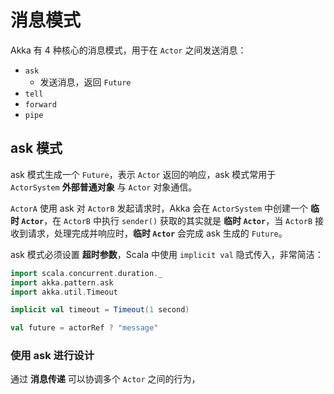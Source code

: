 # 消息模式

Akka 有 4 种核心的消息模式，用于在 `Actor` 之间发送消息：

* `ask`
  + 发送消息，返回 `Future`
* `tell`
* `forward`
* `pipe`

## ask 模式

ask 模式生成一个 `Future`，表示 `Actor` 返回的响应，ask 模式常用于 `ActorSystem` **外部普通对象** 与 `Actor` 对象通信。

`ActorA` 使用 ask 对 `ActorB` 发起请求时，Akka 会在 `ActorSystem` 中创建一个 **临时 `Actor`**，在 `ActorB` 中执行 `sender()` 获取的其实就是 **临时 `Actor`**，当 `ActorB` 接收到请求，处理完成并响应时，**临时 `Actor`** 会完成 ask 生成的 `Future`。

ask 模式必须设置 **超时参数**，Scala 中使用 `implicit val` 隐式传入，非常简洁：

```Scala
import scala.concurrent.duration._
import akka.pattern.ask
import akka.util.Timeout

implicit val timeout = Timeout(1 second)

val future = actorRef ? "message"
```

### 使用 ask 进行设计

通过 **消息传递** 可以协调多个 `Actor` 之间的行为，


